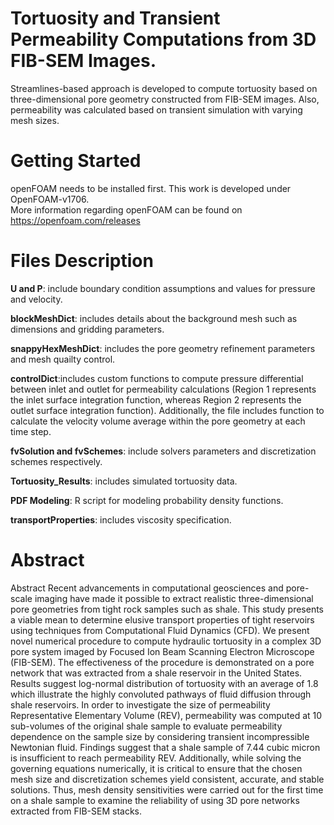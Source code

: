 #  Tortuosity and Transient Permeability Computations from 3D FIB-SEM Images. 
Streamlines-based approach is developed to compute tortuosity based on three-dimensional pore geometry constructed from FIB-SEM images. Also, permeability was calculated based on transient simulation with varying mesh sizes. 

#  Getting Started
openFOAM needs to be installed first. This work is developed under OpenFOAM-v1706.  
More information regarding openFOAM can be found on https://openfoam.com/releases

#  Files Description
**U and P**: include boundary condition assumptions and values for pressure and velocity. 

**blockMeshDict**: includes details about the background mesh such as dimensions and gridding parameters. 

**snappyHexMeshDict**: includes the pore geometry refinement parameters and mesh quailty control.

**controlDict**:includes custom functions to compute pressure differential between inlet and outlet for permeability calculations (Region 1 represents the inlet surface integration function, whereas Region 2 represents the outlet surface integration function). Additionally, the file includes function to calculate the velocity volume average within the pore geometry at each time step.

**fvSolution and fvSchemes**: include solvers parameters and discretization schemes respectively.

**Tortuosity_Results**: includes simulated tortuosity data.

**PDF Modeling**: R script for modeling probability density functions. 

**transportProperties**: includes viscosity specification.    



# Abstract
Abstract Recent advancements in computational geosciences and pore-scale imaging have made it possible to extract realistic three-dimensional pore geometries from tight rock samples such as shale. This study presents a viable mean to determine elusive transport properties of tight reservoirs using techniques from Computational Fluid Dynamics (CFD). We present novel numerical procedure to compute hydraulic tortuosity in a complex 3D pore system imaged by Focused Ion Beam Scanning Electron Microscope (FIB-SEM). The effectiveness of the procedure is demonstrated on a pore network that was extracted from a shale reservoir in the United States. Results suggest log-normal distribution of tortuosity with an average of 1.8 which illustrate the highly convoluted pathways of fluid diffusion through shale reservoirs. In order to investigate the size of permeability Representative Elementary Volume (REV), permeability was computed at 10 sub-volumes of the original shale sample to evaluate permeability dependence on the sample size by considering transient incompressible Newtonian fluid. Findings suggest that a shale sample of 7.44 cubic micron is insufficient to reach permeability REV. Additionally, while solving the governing equations numerically, it is critical to ensure that the chosen mesh size and discretization schemes yield consistent, accurate, and stable solutions. Thus, mesh density sensitivities were carried out for the first time on a shale sample to examine the reliability of using 3D pore networks extracted from FIB-SEM stacks. 
